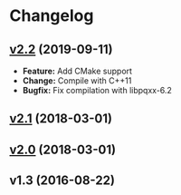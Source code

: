 # Changelog

<a name="v2.2"></a>
## [v2.2](https://github.com/sth/sodata/compare/v2.1...v2.2) (2019-09-11)

- **Feature:** Add CMake support
- **Change:** Compile with C++11
- **Bugfix:** Fix compilation with libpqxx-6.2

<a name="v2.1"></a>
## [v2.1](https://github.com/sth/sodata/compare/v2.0...v2.1) (2018-03-01)


<a name="v2.0"></a>
## [v2.0](https://github.com/sth/sodata/compare/v1.3...v2.0) (2018-03-01)


<a name="v1.3"></a>
## v1.3 (2016-08-22)
